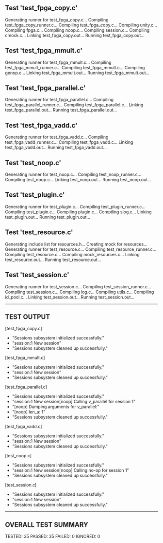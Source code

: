 

Test 'test_fpga_copy.c'
-----------------------
Generating runner for test_fpga_copy.c...
Compiling test_fpga_copy_runner.c...
Compiling test_fpga_copy.c...
Compiling unity.c...
Compiling fpga.c...
Compiling noop.c...
Compiling session.c...
Compiling cmock.c...
Linking test_fpga_copy.out...
Running test_fpga_copy.out...


Test 'test_fpga_mmult.c'
------------------------
Generating runner for test_fpga_mmult.c...
Compiling test_fpga_mmult_runner.c...
Compiling test_fpga_mmult.c...
Compiling genop.c...
Linking test_fpga_mmult.out...
Running test_fpga_mmult.out...


Test 'test_fpga_parallel.c'
---------------------------
Generating runner for test_fpga_parallel.c...
Compiling test_fpga_parallel_runner.c...
Compiling test_fpga_parallel.c...
Linking test_fpga_parallel.out...
Running test_fpga_parallel.out...


Test 'test_fpga_vadd.c'
-----------------------
Generating runner for test_fpga_vadd.c...
Compiling test_fpga_vadd_runner.c...
Compiling test_fpga_vadd.c...
Linking test_fpga_vadd.out...
Running test_fpga_vadd.out...


Test 'test_noop.c'
------------------
Generating runner for test_noop.c...
Compiling test_noop_runner.c...
Compiling test_noop.c...
Linking test_noop.out...
Running test_noop.out...


Test 'test_plugin.c'
--------------------
Generating runner for test_plugin.c...
Compiling test_plugin_runner.c...
Compiling test_plugin.c...
Compiling plugin.c...
Compiling slog.c...
Linking test_plugin.out...
Running test_plugin.out...


Test 'test_resource.c'
----------------------
Generating include list for resources.h...
Creating mock for resources...
Generating runner for test_resource.c...
Compiling test_resource_runner.c...
Compiling test_resource.c...
Compiling mock_resources.c...
Linking test_resource.out...
Running test_resource.out...


Test 'test_session.c'
---------------------
Generating runner for test_session.c...
Compiling test_session_runner.c...
Compiling test_session.c...
Compiling log.c...
Compiling utils.c...
Compiling id_pool.c...
Linking test_session.out...
Running test_session.out...

-----------
TEST OUTPUT
-----------
[test_fpga_copy.c]
  - "Sessions subsystem initialized successfully."
  - "session:1 New session"
  - "Sessions subsystem cleaned up successfully."

[test_fpga_mmult.c]
  - "Sessions subsystem initialized successfully."
  - "session:1 New session"
  - "Sessions subsystem cleaned up successfully."

[test_fpga_parallel.c]
  - "Sessions subsystem initialized successfully."
  - "session:1 New session[noop] Calling v_parallel for session 1"
  - "[noop] Dumping arguments for v_parallel:"
  - "[noop] len_a: 1"
  - "Sessions subsystem cleaned up successfully."

[test_fpga_vadd.c]
  - "Sessions subsystem initialized successfully."
  - "session:1 New session"
  - "Sessions subsystem cleaned up successfully."

[test_noop.c]
  - "Sessions subsystem initialized successfully."
  - "session:1 New session[noop] Calling no-op for session 1"
  - "Sessions subsystem cleaned up successfully."

[test_session.c]
  - "Sessions subsystem initialized successfully."
  - "session:1 New session"
  - "Sessions subsystem cleaned up successfully."

--------------------
OVERALL TEST SUMMARY
--------------------
TESTED:  35
PASSED:  35
FAILED:   0
IGNORED:  0
